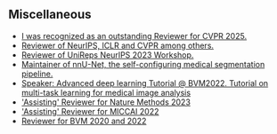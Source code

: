 ## Miscellaneous

<ul style="margin:0 0 5px;">
  <li><a href="https://cvpr.thecvf.com/Conferences/2025/ProgramCommittee"><autocolor>I was recognized as an outstanding Reviewer for CVPR 2025.</autocolor></a></li>
  <li><a href="https://unireps.org"><autocolor>Reviewer of NeurIPS, ICLR and CVPR among others.</autocolor></a></li>
  <li><a href="https://unireps.org"><autocolor>Reviewer of UniReps NeurIPS 2023 Workshop.</autocolor></a></li>
  <li><a href="https://github.com/MIC-DKFZ/nnUNet"><autocolor>Maintainer of nnU-Net, the self-configuring medical segmentation pipeline.</autocolor></a></li>
  <li><a href="https://www.bvm-workshop.org/programm/tutorials-bvm2022/"><autocolor>Speaker: Advanced deep learning Tutorial @ BVM2022. Tutorial on multi-task learning for medical image analysis</autocolor></a></li>
  <li><a href="https://www.nature.com/nmeth/"><autocolor>'Assisting' Reviewer for Nature Methods 2023</autocolor></a></li>
  <li><a href="https://conferences.miccai.org/2022/en/"><autocolor>'Assisting' Reviewer for MICCAI 2022</autocolor></a></li>
  <li><a href="https://www.bvm-workshop.org/archiv/bvm-2022/"><autocolor>Reviewer for BVM 2020 and 2022  </autocolor></a></li>
</ul>
